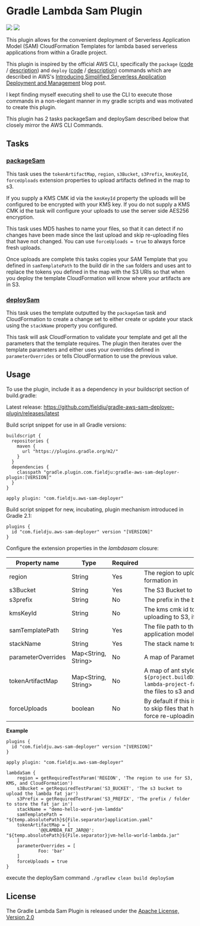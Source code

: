 # Gradle Lambda Sam Plugin

[![][travis img]][travis]
[![][license img]][license]

This plugin allows for the convenient deployment of Serverless Application Model (SAM) CloudFormation Templates for lambda 
based serverless applications from within a Gradle project.

This plugin is inspired by the official AWS CLI, specifically the
`package` ([code](https://github.com/aws/aws-cli/blob/1.11.56/awscli/customizations/cloudformation/package.py) / 
[description](https://github.com/aws/aws-cli/blob/1.11.56/awscli/examples/cloudformation/_package_description.rst)) 
and `deploy` ([code](https://github.com/aws/aws-cli/blob/1.11.56/awscli/customizations/cloudformation/deploy.py) /
 [description](https://github.com/aws/aws-cli/blob/1.11.56/awscli/examples/cloudformation/_deploy_description.rst)) commands which are described in AWS's [Introducing Simplified Serverless Application Deployment and Management](https://aws.amazon.com/blogs/compute/introducing-simplified-serverless-application-deplyoment-and-management/) blog post.

I kept finding myself executing shell to use the CLI to execute those commands in a non-elegant manner in my gradle scripts and was motivated to create this plugin.

This plugin has 2 tasks packageSam and deploySam described below that closely mirror the AWS CLI Commands.

## Tasks

### [packageSam](src/main/groovy/com/fieldju/gradle/plugins/lambdasam/tasks/PackageSamTask.groovy)

This task uses the `tokenArtifactMap`, `region`, `s3Bucket`, `s3Prefix`, `kmsKeyId`, `forceUploads` extension properties to upload artifacts defined in the map to s3. 

If you supply a KMS CMK id via the `kmsKeyId` property the uploads will be configured to be encrypted with your KMS key. If you do not supply a KMS CMK id the task will configure your uploads to use the server side AES256 encryption.

This task uses MD5 hashes to name your files, so that it can detect if no changes have been made since the last upload and skip re-uploading files that have not changed. You can use `forceUploads = true` to always force fresh uploads.

Once uploads are complete this tasks copies your SAM Template that you defined in `samTemplatePath` to the build dir in the `sam` folders and uses ant to replace the tokens you defined in the map with the S3 URIs so that when you deploy the template CloudFormation will know where your artifacts are in S3. 

### [deploySam](src/main/groovy/com/fieldju/gradle/plugins/lambdasam/tasks/DeploySamTask.groovy)

This task uses the template outputted by the `packageSam` task and CloudFormation to create a change set to either create or update your stack using the `stackName` property you configured.

This task will ask CloudFormation to validate your template and get all the parameters that the template requires. 
The plugin then iterates over the template parameters and either uses your overrides defined in `parameterOverrides` or tells CloudFormation to use the previous value.

## Usage

To use the plugin, include it as a dependency in your buildscript section of build.gradle:

Latest release: https://github.com/fieldju/gradle-aws-sam-deployer-plugin/releases/latest

Build script snippet for use in all Gradle versions:

~~~~~~~~~~~~~~~~~~~~~~~~~~~~~~~~~~~~~~~~~~~~~~~~~~~~~~~~~~~~~~~~~~~~~~~~~~~~~~~~
buildscript {
  repositories {
    maven {
      url "https://plugins.gradle.org/m2/"
    }
  }
  dependencies {
    classpath "gradle.plugin.com.fieldju:gradle-aws-sam-deployer-plugin:[VERSION]"
  }
}

apply plugin: "com.fieldju.aws-sam-deployer"
~~~~~~~~~~~~~~~~~~~~~~~~~~~~~~~~~~~~~~~~~~~~~~~~~~~~~~~~~~~~~~~~~~~~~~~~~~~~~~~~

Build script snippet for new, incubating, plugin mechanism introduced in Gradle 2.1:
~~~~~~~~~~~~~~~~~~~~~~~~~~~~~~~~~~~~~~~~~~~~~~~~~~~~~~~~~~~~~~~~~~~~~~~~~~~~~~~~
plugins {
  id "com.fieldju.aws-sam-deployer" version "[VERSION]"
}
~~~~~~~~~~~~~~~~~~~~~~~~~~~~~~~~~~~~~~~~~~~~~~~~~~~~~~~~~~~~~~~~~~~~~~~~~~~~~~~~

Configure the extension properties in the *lambdasam* closure:

**Property name**  | **Type**            | **Required** | **Description**
-------------------|---------------------|--------------|---
region             | String              | Yes          | The region to upload the fatJar / lambda code artifact, and execute the cloud formation in
s3Bucket           | String              | Yes          | The S3 Bucket to store the fatJar / lambda code artifact
s3prefix           | String              | No           | The prefix in the bucket to use when storing the fatJar / lambda code artifact
kmsKeyId           | String              | No           | The kms cmk id to use to encrypt the fatJar / lambda code artifact when uploading to S3, if not supplied server side AES256 will be used
samTemplatePath    | String              | Yes          | The file path to the SAM Yaml or JSON where you have defined your serverless application model
stackName          | String              | Yes          | The stack name to use for the Cloud Formation stack
parameterOverrides | Map<String, String> | No           | A map of Parameters and there values to supply the Cloud Formation template
tokenArtifactMap   | Map<String, String> | No           | A map of ant style tokens ex: `@@FAT_JAR_URI@@` to file paths ex: `${project.buildDir.absolutePath}${File.seperator}libs${File.seperator}my-lambda-project-fat-jar.jar`, the package command uses this map to upload the files to s3 and replaces the tokens in the sam template with the S3 URIs
forceUploads       | boolean             | No           | By default if this is left off or set to false, to package command uses m5 hashes to skip files that have not changed since the last deploy. Set this to true to force re-uploading

**Example**

~~~~~~~~~~~~~~~~~~~~~~~~~~~~~~~~~~~~~~~~~~~~~~~~~~~~~~~~~~~~~~~~~~~~~~~~~~~~~~~~
plugins {
  id "com.fieldju.aws-sam-deployer" version "[VERSION]"
}

apply plugin: "com.fieldju.aws-sam-deployer"

lambdaSam {
    region = getRequiredTestParam('REGION', 'The region to use for S3, KMS, and CloudFormation')
    s3Bucket = getRequiredTestParam('S3_BUCKET', 'The s3 bucket to upload the lambda fat jar')
    s3Prefix = getRequiredTestParam('S3_PREFIX', 'The prefix / folder to store the fat jar in')
    stackName = "demo-hello-word-jvm-lamdda"
    samTemplatePath = "${temp.absolutePath}${File.separator}application.yaml"
    tokenArtifactMap = [
            '@@LAMBDA_FAT_JAR@@': "${temp.absolutePath}${File.separator}jvm-hello-world-lambda.jar"
    ]
    parameterOverrides = [
            Foo: 'bar'
    ]
    forceUploads = true
}

~~~~~~~~~~~~~~~~~~~~~~~~~~~~~~~~~~~~~~~~~~~~~~~~~~~~~~~~~~~~~~~~~~~~~~~~~~~~~~~~

execute the deploySam command `./gradlew clean build deploySam`

## License

The Gradle Lambda Sam Plugin is released under the [Apache License, Version 2.0](LICENSE.txt)

[travis]:https://travis-ci.org/fieldju/gradle-aws-sam-deployer-plugin
[travis img]:https://api.travis-ci.org/fieldju/gradle-aws-sam-deployer-plugin.svg?branch=master&v=1

[license]:LICENSE.txt
[license img]:https://img.shields.io/badge/License-Apache%202-blue.svg
